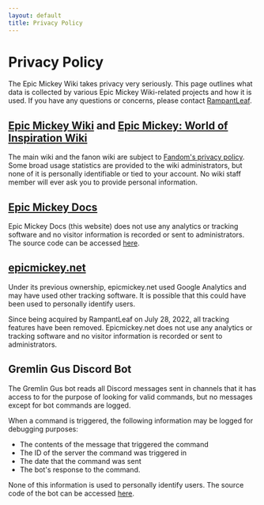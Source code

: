 ```yaml
---
layout: default
title: Privacy Policy
---
```


# Privacy Policy

The Epic Mickey Wiki takes privacy very seriously. This page outlines what data is collected by various Epic Mickey Wiki-related projects and how it is used. If you have any questions or concerns, please contact [RampantLeaf](http://discord.com/users/188015139272785920).

## [Epic Mickey Wiki](https://epicmickey.fandom.com) and [Epic Mickey: World of Inspiration Wiki](https://epic-mickey-world-of-inspiration.fandom.com)
The main wiki and the fanon wiki are subject to [Fandom's privacy policy](https://www.fandom.com/privacy-policy). Some broad usage statistics are provided to the wiki administrators, but none of it is personally identifiable or tied to your account. No wiki staff member will ever ask you to provide personal information.

## [Epic Mickey Docs](https://docs.epicmickey.wiki)
Epic Mickey Docs (this website) does not use any analytics or tracking software and no visitor information is recorded or sent to administrators. The source code can be accessed [here](https://github.com/andrewplus/epic-mickey-docs).

## [epicmickey.net](https://epicmickey.net)
Under its previous ownership, epicmickey.net used Google Analytics and may have used other tracking software. It is possible that this could have been used to personally identify users.

Since being acquired by RampantLeaf on July 28, 2022, all tracking features have been removed. Epicmickey.net does not use any analytics or tracking software and no visitor information is recorded or sent to administrators.

## Gremlin Gus Discord Bot
The Gremlin Gus bot reads all Discord messages sent in channels that it has access to for the purpose of looking for valid commands, but no messages except for bot commands are logged. 

When a command is triggered, the following information may be logged for debugging purposes: 
* The contents of the message that triggered the command
* The ID of the server the command was triggered in
* The date that the command was sent
* The bot's response to the command. 

None of this information is used to personally identify users. The source code of the bot can be accessed [here](https://github.com/andrewplus/gusbot).